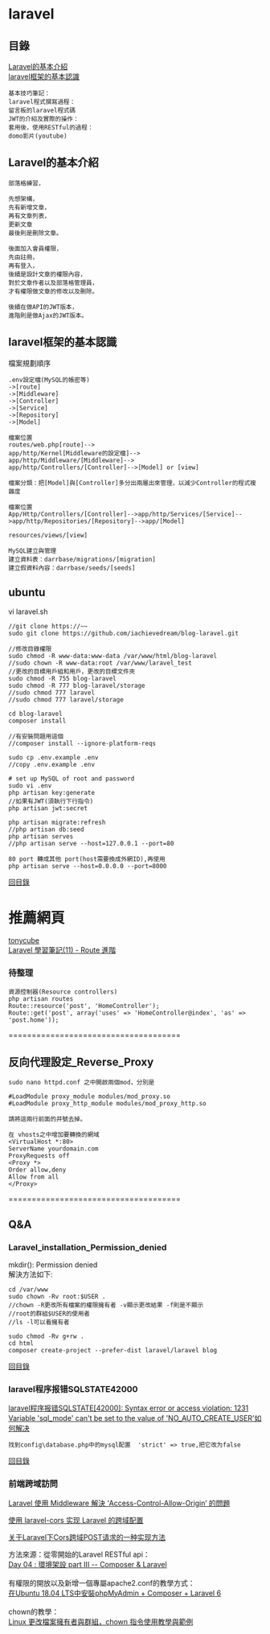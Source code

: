 # laravel 

## 目錄
[Laravel的基本介紹](#Laravel的基本介紹)<br>
[laravel框架的基本認識](#laravel框架的基本認識)<br>

~~~
基本技巧筆記：
laravel程式撰寫過程：
留言板的laravel程式碼
JWT的介紹及實際的操作：
套用後，使用RESTful的過程：
domo影片(youtube)
~~~

## Laravel的基本介紹

~~~
部落格練習，

先想架構，
先有新增文章，
再有文章列表，
更新文章
最後則是刪除文章。

後面加入會員權限，
先由註冊，
再有登入，
後續是設計文章的權限內容，
對於文章作者以及部落格管理員，
才有權限做文章的修改以及刪除。

後續在做API的JWT版本，
進階則是做Ajax的JWT版本。
~~~

## laravel框架的基本認識
檔案規劃順序
~~~
.env設定檔(MySQL的帳密等)
->[route]
->[Middleware]
->[Controller]
->[Service]
->[Repository]
->[Model]

檔案位置
routes/web.php[route]-->
app/http/Kernel[Middleware的設定檔]-->
app/http/Middleware/[Middleware]-->
app/http/Controllers/[Controller]-->[Model] or [view]

檔案分類：把[Model]與[Controller]多分出兩層出來管理，以減少Controller的程式複雜度

檔案位置
App/Http/Controllers/[Controller]-->app/http/Services/[Service]-->app/http/Repositories/[Repository]-->app/[Model]

resources/views/[view]

MySQL建立與管理
建立資料表：darrbase/migrations/[migration]
建立假資料內容：darrbase/seeds/[seeds]
~~~

## ubuntu

vi laravel.sh
~~~
//git clone https://~~
sudo git clone https://github.com/iachievedream/blog-laravel.git

//修改目錄權限
sudo chmod -R www-data:www-data /var/www/html/blog-laravel
//sudo chown -R www-data:root /var/www/laravel_test
//更改的目標用戶組和用戶，更改的目標文件夾
sudo chmod -R 755 blog-laravel
sudo chmod -R 777 blog-laravel/storage
//sudo chmod 777 laravel
//sudo chmod 777 laravel/storage

cd blog-laravel
composer install 

//有安裝問題用這個
//composer install --ignore-platform-reqs

sudo cp .env.example .env
//copy .env.example .env

# set up MySQL of root and password
sudo vi .env
php artisan key:generate
//如果有JWT(須執行下行指令)
php artisan jwt:secret

php artisan migrate:refresh
//php artisan db:seed
php artisan serves
//php artisan serve --host=127.0.0.1 --port=80

80 port 轉成其他 port(host需要換成外網ID),再使用
php artisan serve --host=0.0.0.0 --port=8000
~~~
[回目錄](#docker)

# 推薦網頁

<a href="https://blog.tonycube.com/">tonycube</a><br>
<a href="http://blog.tonycube.com/2015/01/laravel-11-route.html">Laravel 學習筆記(11) - Route 進階</a><br>

### 待整理
~~~
資源控制器(Resource controllers)
php artisan routes
Route::resource('post', 'HomeController');
Route::get('post', array('uses' => 'HomeController@index', 'as' => 'post.home'));
~~~


=====================================

## 反向代理設定_Reverse_Proxy

~~~
sudo nano httpd.conf 之中開啟兩個mod，分別是

#LoadModule proxy_module modules/mod_proxy.so
#LoadModule proxy_http_module modules/mod_proxy_http.so

請將這兩行前面的井號去掉。

在 vhosts之中增加要轉換的網域
<VirtualHost *:80>
ServerName yourdomain.com
ProxyRequests off
<Proxy *>
Order allow,deny
Allow from all
</Proxy>
~~~

=====================================

## Q&A
### Laravel_installation_Permission_denied
mkdir(): Permission denied<br>
解決方法如下:

~~~
cd /var/www
sudo chown -Rv root:$USER .
//chown -R更改所有檔案的權限擁有者 -v顯示更改結果 -f則是不顯示
//root的群組$USER的使用者
//ls -l可以看擁有者

sudo chmod -Rv g+rw .
cd html
composer create-project --prefer-dist laravel/laravel blog
~~~
[回目錄](#目錄)

### laravel程序报错SQLSTATE42000

[laravel程序报错SQLSTATE[42000]: Syntax error or access violation: 1231 Variable 'sql_mode' can't be set to the value of 'NO_AUTO_CREATE_USER'如何解决](https://www.cnblogs.com/yaoliuyang/p/12395769.html)

~~~
找到config\database.php中的mysql配置  'strict' => true,把它改为false
~~~
[回目錄](#目錄)

### 前端跨域訪問
[Laravel 使用 Middleware 解決 ‘Access-Control-Allow-Origin’ 的問題](https://medium.com/%E4%B8%80%E5%80%8B%E5%B0%8F%E5%B0%8F%E5%B7%A5%E7%A8%8B%E5%B8%AB%E7%9A%84%E9%9A%A8%E6%89%8B%E7%AD%86%E8%A8%98/laravel-%E4%BD%BF%E7%94%A8-middleware-%E8%A7%A3%E6%B1%BA-access-control-allow-origin-%E7%9A%84%E5%95%8F%E9%A1%8C-18237e4f77d4)

[使用 laravel-cors 实现 Laravel 的跨域配置](http://www.ptbird.cn/laravel-cors-to-cors-laravel-app.html)

[关于Laravel下Cors跨域POST请求的一种实现方法](https://segmentfault.com/a/1190000008736168)


方法來源：從零開始的Laravel RESTful api：<br>
<a href="https://ithelp.ithome.com.tw/articles/10217379">Day 04 : 環境架設 part III -- Composer & Laravel</a><br>
<br>
有權限的開放以及新增一個專屬apache2.conf的教學方式：<br>
<a href="https://medium.com/@rommelhong/%E5%9C%A8ubuntu-18-04-lts%E4%B8%AD%E5%AE%89%E8%A3%9Dphpmyadmin-composer-laravel-6-c65a0c63fa58">在Ubuntu 18.04 LTS中安裝phpMyAdmin + Composer + Laravel 6</a><br>
<br>
chown的教學：<br>
<a href="https://blog.gtwang.org/linux/linux-chown-command-tutorial/">Linux 更改檔案擁有者與群組，chown 指令使用教學與範例</a><br>
<br>


